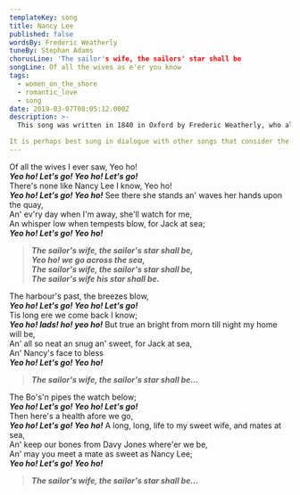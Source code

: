 ```yaml
---
templateKey: song
title: Nancy Lee
published: false
wordsBy: Frederic Weatherly
tuneBy: Stephan Adams
chorusLine: 'The sailor's wife, the sailors' star shall be
songLine: Of all the wives as e'er you know
tags:
  - women_on_the_shore
  - romantic_love
  - song
date: 2019-03-07T08:05:12.000Z
description: >-
  This song was written in 1840 in Oxford by Frederic Weatherly, who also wrote the words to "Danny Boy". *Nancy Lee* was described by Oake Marten as a "good old tarry song". The version here is based on the varsion by the Lübeck Shanty Choir.

It is perhaps best sung in dialogue with other songs that consider the lives of the women left behind, such as [Twiddles](https://www.auntieshanty.org/songs/twiddles/) and [Sweet Mary Starbuck](https://www.auntieshanty.org/songs/sweet-mary-starbuck/). 
---
```

Of all the wives I ever saw, Yeo ho!\
***Yeo ho! Let's go! Yeo ho! Let's go!***\
There's none like Nancy Lee I know, Yeo ho!\
***Yeo ho! Let's go! Yeo ho!***
See there she stands an' waves her hands upon the quay,\
An' ev'ry day when I'm away, she'll watch for me,\
An whisper low when tempests blow, for Jack at sea;\
***Yeo ho! Let's go! Yeo ho!***

>***The sailor's wife, the sailor's star shall be,\
Yeo ho! we go across the sea,\
The sailor's wife, the sailor's star shall be,\
The sailor's wife his star shall be.***

The harbour's past, the breezes blow,\
***Yeo ho! Let's go! Yeo ho! Let's go!***\
Tis long ere we come back I know;\
***Yeo ho! lads! ho! yeo ho!***
But true an bright from morn till night my home will be,\
An' all so neat an snug an' sweet, for Jack at sea,\
An' Nancy's face to bless\
***Yeo ho! Let's go! Yeo ho!***

>***The sailor's wife, the sailor's star shall be...***

The Bo's'n pipes the watch below;\
***Yeo ho! Let's go! Yeo ho! Let's go!***\
Then here's a health afore we go,\
***Yeo ho! Let's go! Yeo ho!***
A long, long, life to my sweet wife, and mates at sea,\
An' keep our bones from Davy Jones where'er we be,\
An' may you meet a mate as sweet as Nancy Lee;\
***Yeo ho! Let's go! Yeo ho!***

>***The sailor's wife, the sailor's star shall be...***
